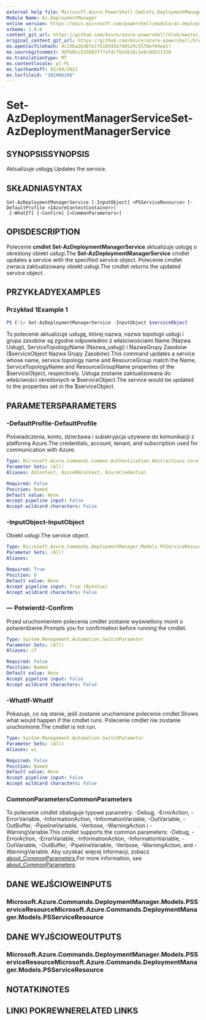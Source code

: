 ```yaml
---
external help file: Microsoft.Azure.PowerShell.Cmdlets.DeploymentManager.dll-Help.xml
Module Name: Az.DeploymentManager
online version: https://docs.microsoft.com/powershell/module/az.deploymentmanager/set-azdeploymentmanagerservice
schema: 2.0.0
content_git_url: https://github.com/Azure/azure-powershell/blob/master/src/DeploymentManager/DeploymentManager/help/Set-AzDeploymentManagerService.md
original_content_git_url: https://github.com/Azure/azure-powershell/blob/master/src/DeploymentManager/DeploymentManager/help/Set-AzDeploymentManagerService.md
ms.openlocfilehash: 4c33ba2bd87e1f6103454740529c5570ef04ea17
ms.sourcegitcommit: 4dfb0cc533b83f77afdcfbe2618c1e6c8d221330
ms.translationtype: MT
ms.contentlocale: pl-PL
ms.lasthandoff: 03/04/2021
ms.locfileid: "101966266"
---
```

# <span data-ttu-id="ccf25-101">Set-AzDeploymentManagerService</span><span class="sxs-lookup"><span data-stu-id="ccf25-101">Set-AzDeploymentManagerService</span></span>

## <span data-ttu-id="ccf25-102">SYNOPSIS</span><span class="sxs-lookup"><span data-stu-id="ccf25-102">SYNOPSIS</span></span>
<span data-ttu-id="ccf25-103">Aktualizuje usługę.</span><span class="sxs-lookup"><span data-stu-id="ccf25-103">Updates the service.</span></span>

## <span data-ttu-id="ccf25-104">SKŁADNIA</span><span class="sxs-lookup"><span data-stu-id="ccf25-104">SYNTAX</span></span>

```
Set-AzDeploymentManagerService [-InputObject] <PSServiceResource> [-DefaultProfile <IAzureContextContainer>]
 [-WhatIf] [-Confirm] [<CommonParameters>]
```

## <span data-ttu-id="ccf25-105">OPIS</span><span class="sxs-lookup"><span data-stu-id="ccf25-105">DESCRIPTION</span></span>
<span data-ttu-id="ccf25-106">Polecenie **cmdlet Set-AzDeploymentManagerService** aktualizuje usługę o określony obiekt usługi.</span><span class="sxs-lookup"><span data-stu-id="ccf25-106">The **Set-AzDeploymentManagerService** cmdlet updates a service with the specified service object.</span></span>
<span data-ttu-id="ccf25-107">Polecenie cmdlet zwraca zaktualizowany obiekt usługi.</span><span class="sxs-lookup"><span data-stu-id="ccf25-107">The cmdlet returns the updated service object.</span></span>

## <span data-ttu-id="ccf25-108">PRZYKŁADY</span><span class="sxs-lookup"><span data-stu-id="ccf25-108">EXAMPLES</span></span>

### <span data-ttu-id="ccf25-109">Przykład 1</span><span class="sxs-lookup"><span data-stu-id="ccf25-109">Example 1</span></span>
```powershell
PS C:\> Set-AzDeploymentManagerService -InputObject $serviceObject
```

<span data-ttu-id="ccf25-110">To polecenie aktualizuje usługę, której nazwa, nazwa topologii usługi i grupa zasobów są zgodne odpowiednio z właściwościami Name (Nazwa Usługi), ServiceTopologyName (Nazwa_usługi) i NazwaGrupy Zasobów ($serviceObject Nazwa Grupy Zasobów).</span><span class="sxs-lookup"><span data-stu-id="ccf25-110">This command updates a service whose name, service topology name and ResourceGroup match the Name, ServiceTopologyName and ResourceGroupName properties of the $serviceObject, respectively.</span></span>
<span data-ttu-id="ccf25-111">Usługa zostanie zaktualizowana do właściwości określonych w $serviceObject.</span><span class="sxs-lookup"><span data-stu-id="ccf25-111">The service would be updated to the properties set in the $serviceObject.</span></span>

## <span data-ttu-id="ccf25-112">PARAMETERS</span><span class="sxs-lookup"><span data-stu-id="ccf25-112">PARAMETERS</span></span>

### <span data-ttu-id="ccf25-113">-DefaultProfile</span><span class="sxs-lookup"><span data-stu-id="ccf25-113">-DefaultProfile</span></span>
<span data-ttu-id="ccf25-114">Poświadczenia, konto, dzierżawa i subskrypcja używane do komunikacji z platformą Azure.</span><span class="sxs-lookup"><span data-stu-id="ccf25-114">The credentials, account, tenant, and subscription used for communication with Azure.</span></span>

```yaml
Type: Microsoft.Azure.Commands.Common.Authentication.Abstractions.Core.IAzureContextContainer
Parameter Sets: (All)
Aliases: AzContext, AzureRmContext, AzureCredential

Required: False
Position: Named
Default value: None
Accept pipeline input: False
Accept wildcard characters: False
```

### <span data-ttu-id="ccf25-115">-InputObject</span><span class="sxs-lookup"><span data-stu-id="ccf25-115">-InputObject</span></span>
<span data-ttu-id="ccf25-116">Obiekt usługi.</span><span class="sxs-lookup"><span data-stu-id="ccf25-116">The service object.</span></span>

```yaml
Type: Microsoft.Azure.Commands.DeploymentManager.Models.PSServiceResource
Parameter Sets: (All)
Aliases:

Required: True
Position: 0
Default value: None
Accept pipeline input: True (ByValue)
Accept wildcard characters: False
```

### <span data-ttu-id="ccf25-117">— Potwierdź</span><span class="sxs-lookup"><span data-stu-id="ccf25-117">-Confirm</span></span>
<span data-ttu-id="ccf25-118">Przed uruchomieniem polecenia cmdlet zostanie wyświetlony monit o potwierdzenie.</span><span class="sxs-lookup"><span data-stu-id="ccf25-118">Prompts you for confirmation before running the cmdlet.</span></span>

```yaml
Type: System.Management.Automation.SwitchParameter
Parameter Sets: (All)
Aliases: cf

Required: False
Position: Named
Default value: None
Accept pipeline input: False
Accept wildcard characters: False
```

### <span data-ttu-id="ccf25-119">-WhatIf</span><span class="sxs-lookup"><span data-stu-id="ccf25-119">-WhatIf</span></span>
<span data-ttu-id="ccf25-120">Pokazuje, co się stanie, jeśli zostanie uruchamiane polecenie cmdlet.</span><span class="sxs-lookup"><span data-stu-id="ccf25-120">Shows what would happen if the cmdlet runs.</span></span>
<span data-ttu-id="ccf25-121">Polecenie cmdlet nie zostanie uruchomione.</span><span class="sxs-lookup"><span data-stu-id="ccf25-121">The cmdlet is not run.</span></span>

```yaml
Type: System.Management.Automation.SwitchParameter
Parameter Sets: (All)
Aliases: wi

Required: False
Position: Named
Default value: None
Accept pipeline input: False
Accept wildcard characters: False
```

### <span data-ttu-id="ccf25-122">CommonParameters</span><span class="sxs-lookup"><span data-stu-id="ccf25-122">CommonParameters</span></span>
<span data-ttu-id="ccf25-123">To polecenie cmdlet obsługuje typowe parametry: -Debug, -ErrorAction, -ErrorVariable, -InformationAction, -InformationVariable, -OutVariable, -OutBuffer, -PipelineVariable, -Verbose, -WarningAction i -WarningVariable.</span><span class="sxs-lookup"><span data-stu-id="ccf25-123">This cmdlet supports the common parameters: -Debug, -ErrorAction, -ErrorVariable, -InformationAction, -InformationVariable, -OutVariable, -OutBuffer, -PipelineVariable, -Verbose, -WarningAction, and -WarningVariable.</span></span> <span data-ttu-id="ccf25-124">Aby uzyskać więcej informacji, zobacz [about_CommonParameters.](http://go.microsoft.com/fwlink/?LinkID=113216)</span><span class="sxs-lookup"><span data-stu-id="ccf25-124">For more information, see [about_CommonParameters](http://go.microsoft.com/fwlink/?LinkID=113216).</span></span>

## <span data-ttu-id="ccf25-125">DANE WEJŚCIOWE</span><span class="sxs-lookup"><span data-stu-id="ccf25-125">INPUTS</span></span>

### <span data-ttu-id="ccf25-126">Microsoft.Azure.Commands.DeploymentManager.Models.PSServiceResource</span><span class="sxs-lookup"><span data-stu-id="ccf25-126">Microsoft.Azure.Commands.DeploymentManager.Models.PSServiceResource</span></span>

## <span data-ttu-id="ccf25-127">DANE WYJŚCIOWE</span><span class="sxs-lookup"><span data-stu-id="ccf25-127">OUTPUTS</span></span>

### <span data-ttu-id="ccf25-128">Microsoft.Azure.Commands.DeploymentManager.Models.PSServiceResource</span><span class="sxs-lookup"><span data-stu-id="ccf25-128">Microsoft.Azure.Commands.DeploymentManager.Models.PSServiceResource</span></span>

## <span data-ttu-id="ccf25-129">NOTATKI</span><span class="sxs-lookup"><span data-stu-id="ccf25-129">NOTES</span></span>

## <span data-ttu-id="ccf25-130">LINKI POKREWNE</span><span class="sxs-lookup"><span data-stu-id="ccf25-130">RELATED LINKS</span></span>
